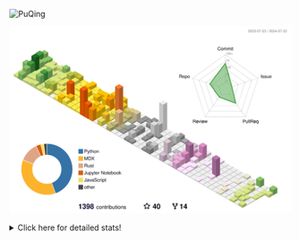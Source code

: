 ![PuQing](https://user-images.githubusercontent.com/27223114/171565019-9a56fae6-b08b-421f-99db-7e830da42371.png)

![](./profile-3d-contrib/profile-season-animate.svg)

<details>
<summary>Click here for detailed stats!</summary>

<!--START_SECTION:waka-->
![Lines of code](https://img.shields.io/badge/From%20Hello%20World%20I%27ve%20Written-1.4%20million%20lines%20of%20code-blue)

**🐱 My GitHub Data** 

> 📦 398.8 kB Used in GitHub's Storage 
 > 
> 🏆 430 Contributions in the Year 2024
 > 
> 🚫 Not Opted to Hire
 > 
> 📜 49 Public Repositories 
 > 
> 🔑 29 Private Repositories 
 > 
**I'm an Early 🐤** 

```text
🌞 Morning                510 commits         ██░░░░░░░░░░░░░░░░░░░░░░░   06.63 % 
🌆 Daytime                3489 commits        ███████████░░░░░░░░░░░░░░   45.34 % 
🌃 Evening                1724 commits        ██████░░░░░░░░░░░░░░░░░░░   22.40 % 
🌙 Night                  1973 commits        ██████░░░░░░░░░░░░░░░░░░░   25.64 % 
```


📊 **This Week I Spent My Time On** 

```text
💬 Programming Languages: 
GitHubing                9 hrs 3 mins        ███████░░░░░░░░░░░░░░░░░░   27.10 % 
Browsing                 8 hrs 25 mins       ██████░░░░░░░░░░░░░░░░░░░   25.20 % 
Python                   7 hrs 43 mins       ██████░░░░░░░░░░░░░░░░░░░   23.12 % 
Rust                     1 hr 54 mins        █░░░░░░░░░░░░░░░░░░░░░░░░   05.71 % 
Fish Touching            1 hr 51 mins        █░░░░░░░░░░░░░░░░░░░░░░░░   05.58 % 

🔥 Editors: 
Chrome                   21 hrs 11 mins      ████████████████░░░░░░░░░   63.37 % 
VS Code                  12 hrs 4 mins       █████████░░░░░░░░░░░░░░░░   36.12 % 
fish                     10 mins             ░░░░░░░░░░░░░░░░░░░░░░░░░   00.51 % 

💻 Operating System: 
Mac                      21 hrs 21 mins      ████████████████░░░░░░░░░   63.88 % 
Linux                    8 hrs 49 mins       ███████░░░░░░░░░░░░░░░░░░   26.42 % 
WSL                      3 hrs 14 mins       ██░░░░░░░░░░░░░░░░░░░░░░░   09.67 % 
Windows                  0 secs              ░░░░░░░░░░░░░░░░░░░░░░░░░   00.03 % 
```


<!--END_SECTION:waka-->
</details>
